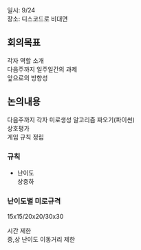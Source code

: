 일시: 9/24  
장소: 디스코드로 비대면  

## 회의목표  
각자 역할 소개  
다음주까지 일주일간의 과제  
앞으로의 방향성

## 논의내용  
다음주까지 각자 미로생성 알고리즘 짜오기(파이썬) <br/>
상호평가  
게임 규칙 정립  

### 규칙  

* 난이도  <br/>
  상중하  
### 난이도별 미로규격  
15x15/20x20/30x30  

시간 제한  
중,상 난이도 이동거리 제한  
